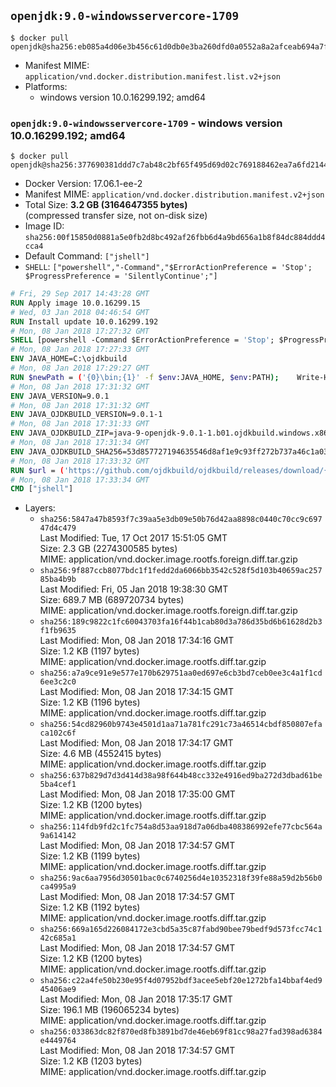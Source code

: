 ## `openjdk:9.0-windowsservercore-1709`

```console
$ docker pull openjdk@sha256:eb085a4d06e3b456c61d0db0e3ba260dfd0a0552a8a2afceab694a7f7d7ae283
```

-	Manifest MIME: `application/vnd.docker.distribution.manifest.list.v2+json`
-	Platforms:
	-	windows version 10.0.16299.192; amd64

### `openjdk:9.0-windowsservercore-1709` - windows version 10.0.16299.192; amd64

```console
$ docker pull openjdk@sha256:377690381ddd7c7ab48c2bf65f495d69d02c769188462ea7a6fd21444f3df406
```

-	Docker Version: 17.06.1-ee-2
-	Manifest MIME: `application/vnd.docker.distribution.manifest.v2+json`
-	Total Size: **3.2 GB (3164647355 bytes)**  
	(compressed transfer size, not on-disk size)
-	Image ID: `sha256:00f15850d0881a5e0fb2d8bc492af26fbb6d4a9bd656a1b8f84dc884ddd4cca4`
-	Default Command: `["jshell"]`
-	`SHELL`: `["powershell","-Command","$ErrorActionPreference = 'Stop'; $ProgressPreference = 'SilentlyContinue';"]`

```dockerfile
# Fri, 29 Sep 2017 14:43:28 GMT
RUN Apply image 10.0.16299.15
# Wed, 03 Jan 2018 04:46:54 GMT
RUN Install update 10.0.16299.192
# Mon, 08 Jan 2018 17:27:32 GMT
SHELL [powershell -Command $ErrorActionPreference = 'Stop'; $ProgressPreference = 'SilentlyContinue';]
# Mon, 08 Jan 2018 17:27:33 GMT
ENV JAVA_HOME=C:\ojdkbuild
# Mon, 08 Jan 2018 17:29:27 GMT
RUN $newPath = ('{0}\bin;{1}' -f $env:JAVA_HOME, $env:PATH); 	Write-Host ('Updating PATH: {0}' -f $newPath); 	setx /M PATH $newPath;
# Mon, 08 Jan 2018 17:31:32 GMT
ENV JAVA_VERSION=9.0.1
# Mon, 08 Jan 2018 17:31:32 GMT
ENV JAVA_OJDKBUILD_VERSION=9.0.1-1
# Mon, 08 Jan 2018 17:31:33 GMT
ENV JAVA_OJDKBUILD_ZIP=java-9-openjdk-9.0.1-1.b01.ojdkbuild.windows.x86_64.zip
# Mon, 08 Jan 2018 17:31:34 GMT
ENV JAVA_OJDKBUILD_SHA256=53d857727194635546d8af1e9c93ff272b737a46c1a03ef3d99b8078ab4e11f2
# Mon, 08 Jan 2018 17:33:32 GMT
RUN $url = ('https://github.com/ojdkbuild/ojdkbuild/releases/download/{0}/{1}' -f $env:JAVA_OJDKBUILD_VERSION, $env:JAVA_OJDKBUILD_ZIP); 	Write-Host ('Downloading {0} ...' -f $url); 	Invoke-WebRequest -Uri $url -OutFile 'ojdkbuild.zip'; 	Write-Host ('Verifying sha256 ({0}) ...' -f $env:JAVA_OJDKBUILD_SHA256); 	if ((Get-FileHash ojdkbuild.zip -Algorithm sha256).Hash -ne $env:JAVA_OJDKBUILD_SHA256) { 		Write-Host 'FAILED!'; 		exit 1; 	}; 		Write-Host 'Expanding ...'; 	Expand-Archive ojdkbuild.zip -DestinationPath C:\; 		Write-Host 'Renaming ...'; 	Move-Item 		-Path ('C:\{0}' -f ($env:JAVA_OJDKBUILD_ZIP -Replace '.zip$', '')) 		-Destination $env:JAVA_HOME 	; 		Write-Host 'Verifying install ...'; 	Write-Host '  java -version'; java -version; 	Write-Host '  javac -version'; javac -version; 		Write-Host 'Removing ...'; 	Remove-Item ojdkbuild.zip -Force; 		Write-Host 'Complete.';
# Mon, 08 Jan 2018 17:33:34 GMT
CMD ["jshell"]
```

-	Layers:
	-	`sha256:5847a47b8593f7c39aa5e3db09e50b76d42aa8898c0440c70cc9c69747d4c479`  
		Last Modified: Tue, 17 Oct 2017 15:51:05 GMT  
		Size: 2.3 GB (2274300585 bytes)  
		MIME: application/vnd.docker.image.rootfs.foreign.diff.tar.gzip
	-	`sha256:9f887ccb8077bdc1f1fedd2da6066bb3542c528f5d103b40659ac25785ba4b9b`  
		Last Modified: Fri, 05 Jan 2018 19:38:30 GMT  
		Size: 689.7 MB (689720734 bytes)  
		MIME: application/vnd.docker.image.rootfs.foreign.diff.tar.gzip
	-	`sha256:189c9822c1fc60043703fa16f44b1cab80d3a786d35bd6b61628d2b3f1fb9635`  
		Last Modified: Mon, 08 Jan 2018 17:34:16 GMT  
		Size: 1.2 KB (1197 bytes)  
		MIME: application/vnd.docker.image.rootfs.diff.tar.gzip
	-	`sha256:a7a9ce91e9e577e170b629751aa0ed697e6cb3bd7ceb0ee3c4a1f1cd6ee3c2c0`  
		Last Modified: Mon, 08 Jan 2018 17:34:15 GMT  
		Size: 1.2 KB (1196 bytes)  
		MIME: application/vnd.docker.image.rootfs.diff.tar.gzip
	-	`sha256:54cd82960b9743e4501d1aa71a781fc291c73a46514cbdf850807efaca102c6f`  
		Last Modified: Mon, 08 Jan 2018 17:34:17 GMT  
		Size: 4.6 MB (4552415 bytes)  
		MIME: application/vnd.docker.image.rootfs.diff.tar.gzip
	-	`sha256:637b829d7d3d414d38a98f644b48cc332e4916ed9ba272d3dbad61be5ba4cef1`  
		Last Modified: Mon, 08 Jan 2018 17:35:00 GMT  
		Size: 1.2 KB (1200 bytes)  
		MIME: application/vnd.docker.image.rootfs.diff.tar.gzip
	-	`sha256:114fdb9fd2c1fc754a8d53aa918d7a06dba408386992efe77cbc564a9a614142`  
		Last Modified: Mon, 08 Jan 2018 17:34:57 GMT  
		Size: 1.2 KB (1199 bytes)  
		MIME: application/vnd.docker.image.rootfs.diff.tar.gzip
	-	`sha256:9ac6aa7956d30501bac0c6740256d4e10352318f39fe88a59d2b56b0ca4995a9`  
		Last Modified: Mon, 08 Jan 2018 17:34:57 GMT  
		Size: 1.2 KB (1192 bytes)  
		MIME: application/vnd.docker.image.rootfs.diff.tar.gzip
	-	`sha256:669a165d226084172e3cbd5a35c87fabd90bee79bedf9d573fcc74c142c685a1`  
		Last Modified: Mon, 08 Jan 2018 17:34:57 GMT  
		Size: 1.2 KB (1200 bytes)  
		MIME: application/vnd.docker.image.rootfs.diff.tar.gzip
	-	`sha256:c22a4fe50b230e95f4d07952bdf3acee5ebf20e1272bfa14bbaf4ed945406ae9`  
		Last Modified: Mon, 08 Jan 2018 17:35:17 GMT  
		Size: 196.1 MB (196065234 bytes)  
		MIME: application/vnd.docker.image.rootfs.diff.tar.gzip
	-	`sha256:033863dc82f870ed8fb3891bd7de46eb69f81cc98a27fad398ad6384e4449764`  
		Last Modified: Mon, 08 Jan 2018 17:34:57 GMT  
		Size: 1.2 KB (1203 bytes)  
		MIME: application/vnd.docker.image.rootfs.diff.tar.gzip
